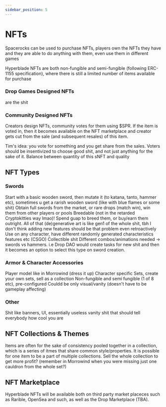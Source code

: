 ```yaml
---
sidebar_position: 5
---
```


# NFTs

Spacerocks can be used to purchase NFTs, players own the NFTs they have and they are able to do anything with them, even use them in different games

Hyperblade NFTs are both non-fungible and semi-fungible (following ERC-1155 specification), where there is still a limited number of items available for purchase

### Drop Games Designed NFTs

are the shit

### Community Designed NFTs

Creators design NFTs, community votes for them using $SPR. If the item is voted in, then it becomes available on the NFT marketplace and creator gets cut from the sale (and subsequent resales) of this item.

Tim's idea: you vote for something and you get share from the sales. Voters should be insentivized to choose good shit, and not just anything for the sake of it. Balance between quantity of this sNFT and quality

## NFT Types

### Swords

Start with a basic wooden sword, then mutate it (to katana, tanto, hammer etc), sometimes u get a rarish wooden sword (like with blue flames or some shit)
Obtain full swords from the market, or rare drops (match win), win them from other players or pools
Breedable (not in the retarded Cryptokitties way lmao)! Spend guap to breed them, or buy/earn them outright. All of that (de)generative art is like gen1 of the whole shit, tbh I don't think adding new features should be that problem even retroactively
Use on any character, have different randomly generated characteristics features etc (CSGO)
Collectible shit
Different combos/animations needed -> swords vs hammers. i.e Drop DAO would create tasks for new shit and then it becomes an option to select this type on sword creation.

### Armor & Character Accessories

Player model like in Morrowind (dress it up)
Character specific
Sets, create your own sets, sell as a collection
Non-fungible and semi fungible (1 of 8 etc), pre-configured
Couldd be only visual/vanity (doesn't have to be gameplay affecting)

### Other

Shit like banners, UI, essentially useless vanity shit that should tell everybody how cool you are

## NFT Collections & Themes

Items are often for the sake of consistency pooled together in a collection, which is a series of itmes that share common style/properties. It is possible for one item to be a part of multiple collections. Sell the whole collection to get more profit? (remember in Morrowind when you were missing just one cauldron from the whole set?)

## NFT Marketplace

Hyperblade NFTs will be available both on third party market placeces such as Rarible, OpenSea and such, as well as the Drop Marketplace (TBA).
